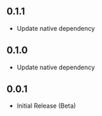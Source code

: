 ## 0.1.1

- Update native dependency

## 0.1.0

- Update native dependency

## 0.0.1

- Initial Release (Beta)
